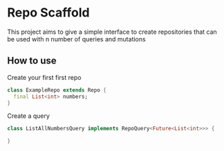 # Repo Scaffold

This project aims to give a simple interface to create repositories that can be used with n number of queries and mutations

## How to use

Create your first first repo
```dart
class ExampleRepo extends Repo {
  final List<int> numbers;
}
```

Create a query
```dart
class ListAllNumbersQuery implements RepoQuery<Future<List<int>>> {

}
```
